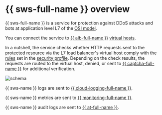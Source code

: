 # {{ sws-full-name }} overview

{{ sws-full-name }} is a service for protection against DDoS attacks and bots at application level L7 of the [OSI model](https://en.wikipedia.org/wiki/OSI_model).

You can connect the service to [{{ alb-full-name }}](../../application-load-balancer/) [virtual hosts](../../application-load-balancer/concepts/http-router.md#virtual-host).

In a nutshell, the service checks whether HTTP requests sent to the protected resource via the L7 load balancer's virtual host comply with the [rules](rules.md) set in the [security profile](profiles.md). Depending on the check results, the requests are routed to the virtual host, denied, or sent to [{{ captcha-full-name }}](../../smartcaptcha/) for additional verification.

![schema](../../_assets/smartwebsecurity/schema.svg)

{{ sws-name }} logs are sent to [{{ cloud-logging-full-name }}](../../logging/).

{{ sws-name }} metrics are sent to [{{ monitoring-full-name }}](../../monitoring/).

{{ sws-name }} audit logs are sent to [{{ at-full-name }}](../../audit-trails/).
